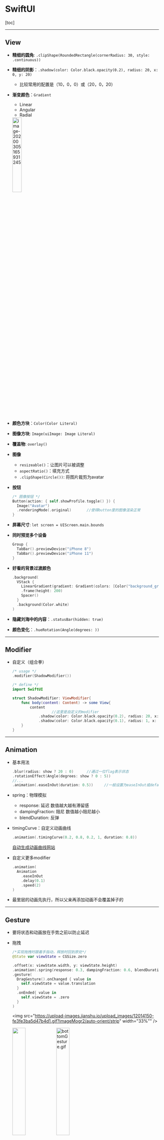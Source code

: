 # SwiftUI

[toc]

------

## View

- **精细的圆角**: `.clipShape(RoundedRectangle(cornerRadius: 30, style: .continuous))`

- **精细的阴影**：`.shadow(color: Color.black.opacity(0.2), radius: 20, x: 0, y: 20)`

  - 比较常用的配置是（10，0，0）或（20，0，20）

- **渐变颜色**：`Gradient`

  - Linear
  - Angular
  - Radial

  <img src="View/ScreenShots/gradient.png" alt="image-20200305165931245" width="25%;" />

- **颜色方块**：`Color(Color Literal)`

- **图像方块**: `Image(uiImage: Image Literal)`

- **覆盖物**: `overlay()`

- **图像**

  - `resizeable()`：让图片可以被调整
  - `aspectRatio()`：填充方式
  - `.clipShape(Circle())`: 将图片裁剪为avatar

- **按钮**

  ```swift
  /* 图像按钮 */
  Button(action: { self.showProfile.toggle() }) {
    Image("Avatar")
    .renderingMode(.original)       //使得button里的图像渲染正常
  }
  ```

- **屏幕尺寸**: `let screen = UIScreen.main.bounds`

- **同时预览多个设备**

  ```swift
  Group {
    TabBar().previewDevice("iPhone 8")
    TabBar().previewDevice("iPhone 11")
  }
  ```

- **好看的背景过渡颜色**

  ```swift
  .background(
    VStack {
      LinearGradient(gradient: Gradient(colors: [Color("background_gradient"), Color.white]), startPoint: .top, endPoint: .bottom)
      .frame(height: 200)
      Spacer()
    }
    .background(Color.white)
  )
  ```

- **隐藏刘海中的内容**：`.statusBar(hidden: true)`

- **颜色变化**：`.hueRotation(Angle(degrees: ))`

------

## Modifier

- 自定义（组合拳）

  ```swift
  /* usage */
  .modifier(ShadowModifier())
  
  /* define */
  import SwiftUI
  
  struct ShadowModifier: ViewModifier{
      func body(content: Content) -> some View{
          content
        			//这里是自定义的modifier
              .shadow(color: Color.black.opacity(0.2), radius: 20, x: 0, y: 20)
              .shadow(color: Color.black.opacity(0.1), radius: 1, x: 0, y: 1)
      }
  }
  ```

  



------

## Animation

- 基本用法

  ```swift
  .blur(radius: show ? 20 : 0)		//通过一位flag表示状态
  .rotationEffect(Angle(degrees: show ? 0 : 5))
  //...
  .animation(.easeInOut(duration: 0.5))		//一般设置为easeInOut或default效果比较好
  ```

- spring：物理模拟

  - response: 延迟  数值越大越有滞留感
  - dampingFraction: 阻尼  数值越小阻尼越小
  - blendDuration: 反弹
  
- timingCurve：自定义动画曲线

  ```swift
  .animation(.timingCurve(0.2, 0.8, 0.2, 1, duration: 0.8))
  ```

  [自动生成动画曲线网站](https://cubic-bezier.com/)

- 自定义更多modifier

  ```swift
  .animation(
    Animation
      .easeInOut
      .delay(0.1)
      .speed(2)
  )
  ```

- 最里层的动画先执行，所以父亲再添加动画不会覆盖掉子的



------

## Gesture

- 要将状态和动画放在手势之前以防止延迟

- 拖拽

  ```swift
  /*实现拖拽时跟着手指动，释放时回到原处*/
  @State var viewState = CGSize.zero
  
  .offset(x: viewState.width, y: viewState.height)
  .animation(.spring(response: 0.3, dampingFraction: 0.6, blendDuration: 0))
  .gesture(
    DragGesture().onChanged { value in
      self.viewState = value.translation
    }
    .onEnded{ value in
      self.viewState = .zero
    }
  )
  ```

  <img src="https://upload-images.jianshu.io/upload_images/12014150-fe3fe3ba5d47b4d1.gif?imageMogr2/auto-orient/strip" width="33%""  />
  
  <img src="https://upload-images.jianshu.io/upload_images/12014150-fe3fe3ba5d47b4d1.gif?imageMogr2/auto-orient/strip" width="30%"  /><img src="https://upload-images.jianshu.io/upload_images/12014150-104016d172af0251.gif?imageMogr2/auto-orient/strip" alt="bottomGesture.gif" width="30%;" />

- 底部菜单拖拽硬逻辑

  ```swift
  /*
  底部菜单手势
  1. 向下拖动到>50消失
  2. 向上拖动到<-100置顶(-300)
  3. <50 >-100时恢复原位置
  4. 置顶情况下不能继续拖动
  5. 置顶情况下>-250消失
  6. 指定情况下<-250恢复原位置
  */
  .gesture(
    DragGesture().onChanged{ value in
                            self.bottomState = value.translation    //正常情况跟随手指位置移动
                            if self.showFull{       //置顶模式下跟随手指移动位置要平移一个300
                              self.bottomState.height += -300
                            }
                            if self.bottomState.height < -300{  //（4）
                              self.bottomState.height = -300
                              self.showFull = true
                            }
                           }
    .onEnded{ value in
             if !self.showFull{      //非置顶下
               if self.bottomState.height > 50{    //（1）
                 self.showCard = false
                 self.bottomState.height = .zero
               }else if self.bottomState.height < -100{    //（2）
                 self.bottomState.height = -300
                 self.showFull = true
               }else{
                 self.bottomState.height = .zero
               }
             }else{                  //置顶情况下
               if self.bottomState.height > -250{  //（5）
                 self.showCard = false
                 self.showFull = false
                 self.bottomState.height = .zero
               }else{
                 self.bottomState.height = -300  //（6）
               }
             }
            }
  )
  Text("\(showFull ? 1 : 0)").offset(y:-340)
  Text("\(bottomState.height)").offset(y:-320)
  ```

  



------

## Font

- `.font(.system(size: 20, weight: .blod, design: .default))`

- 安装自定义字体

  1. 将字体文件夹拖入目录中

     <img src="View/ScreenShots/customfont.png" alt="image-20200306202609046" style="zoom:50%;" />

  2. `Info.plist`中填写要使用的`.ttf`

     <img src="View/ScreenShots/customfont2.png" alt="image-20200306202912644" style="zoom:50%;" />

------

## SF Symbol | 图标

- `Image(systemName: "creditcard")`
- `.imageScale(.large)`



------

## 数据

### 遍历

- 按照索引遍历

  ```swift
  ForEach(courses.indices, id: \.self) { index in
  	//...
  }
  ```

  



### 数据传递

```swift
/* main view */
MenuView(title: "title param", icon: "icon param")

/* subview */
var title: String		//当不指定默认值时必须要传递
var icon: String = "gear"
```





### Binding | 数据绑定

- 同一个文件中

  ```swift
  /* main view */
  @State var show = false
  MenuView(show : $show)  //$使得同步变化
  
  /* subview */
  @Binding var show : Bool    //从主组建那里监听show
  ```

- 不同文件间

  ```swift
  /* 状态定义在A中，文件A里调用文件B里的View */
  /* A */
  @State var viewState = CGSize.zero
  HomeView(showProfile: $showProfile)
  
  /* B */
  @Binding var showProfile : Bool
  AvatarView(showProfile: $showProfile)
  
  struct HomeView_Previews: PreviewProvider {
      static var previews: some View {
          HomeView(showProfile: .constant(false))
      }
  }
  ```




### API and JSON

- **获取数据**

  ```swift
  /* View */
  struct Post: Codable, Identifiable {
      let id = UUID()
      var title: String
      var body: String
  }
  
  class Api {
      func getPosts(completion: @escaping ([Post]) -> ()) {
          guard let url = URL(string: "http://jsonplaceholder.typicode.com/posts") else { return }
          
          URLSession.shared.dataTask(with: url) { (data, _, _) in
              guard let data = data else { return }
              
              let posts = try! JSONDecoder().decode([Post].self, from: data)
              
              DispatchQueue.main.async {      //不用等到全获取再返回
                  completion(posts)
              }
              print(posts)
          }
          .resume()
      }
  }
  ```

- **使用数据**

  ```swift
  /* Data */
  @State var posts: [Post] = []
  List(posts) { post in
     Text(post.title)
  }
  .onAppear{
    Api().getPosts { (posts) in
       self.posts = posts
    }
  }
  ```

- **Combine方式使用数据**

  ```swift
  /* DataStore */
  import Combine
  
  class DataStore: ObservableObject {
      @Published var posts: [Post] = []
      
      init() {
          getPosts()
      }
      
      func getPosts() {
          Api().getPosts { (posts) in
              self.posts = posts
          }
      }
  }
  ```

  ```swift
  /* View */
  @ObservedObject var store = DataStore()
      
  var body: some View {
    List(store.posts) { post in
      Text(post.title)
    }
  }
  ```

  

> **如果报错无法访问API等问题**
>
> <img src="View/ScreenShots/apisetting.png" alt="image-20200309191558276" style="zoom:50%;" />



------

## 页面切换

- 系统页面present: 以上方卡片的方式呈现，有包括退出的默认手势，但是很多自定义的东西无法响应

  ```swift
  .sheet(isPresented: $showUpdate){
    ContentView()
  }
  ```

  <img src="View/ScreenShots/sheet.png" alt="image-20200305231159749" width="25%;" />

- 根据状态显示页面，达到页面切换的效果

  ```swift
  if showContent{
    Color.white.edgesIgnoringSafeArea(.all)
    ContentView()
  }
  ```

  

------

## TabBar

```swift
TabView {
  Home().tabItem{
    Text("Home")
    Image(systemName: "play.circle.fill")
  }
}
.edgesIgnoringSafeArea(.top)
```

